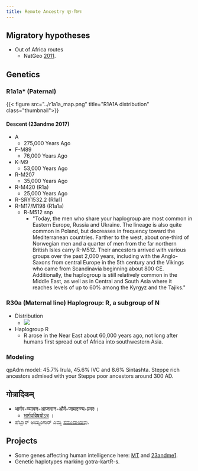 ```yaml
---
title: Remote Ancestry दूर-पितरः
---
```



## Migratory hypotheses

- Out of Africa routes
    - NatGeo [2011](http://voices.nationalgeographic.com/2011/11/03/modern-humans-wandered-out-of-africa-via-arabia/).

## Genetics
### R1a1a* (Paternal)
{{< figure src="../r1a1a_map.png" title="R1A1A distribution" class="thumbnail">}}

#### Descent (23andme 2017)
- A
    - 275,000 Years Ago
- F-M89
    - 76,000 Years Ago
- K-M9
    - 53,000 Years Ago
- R-M207
    - 35,000 Years Ago
- R-M420 (R1a)
    - 25,000 Years Ago
- R-SRY1532.2 (R1a1)
- R-M17/M198 (R1a1a)
    - R-M512 snp
        - "Today, the men who share your haplogroup are most common in Eastern Europe, Russia and Ukraine. The lineage is also quite common in Poland, but decreases in frequency toward the Mediterranean countries. Farther to the west, about one-third of Norwegian men and a quarter of men from the far northern British Isles carry R-M512. Their ancestors arrived with various groups over the past 2,000 years, including with the Anglo-Saxons from central Europe in the 5th century and the Vikings who came from Scandinavia beginning about 800 CE. Additionally, the haplogroup is still relatively common in the Middle East, as well as in Central and South Asia where it reaches levels of up to 60% among the Kyrgyz and the Tajiks."


### R30a (Maternal line) Haplogroup: R, a subgroup of N
- Distribution
    - [![](http://i.imgur.com/dtJzFQL.png)](http://i.imgur.com/dtJzFQL.png)        
- Haplogroup R
    - R arose in the Near East about 60,000 years ago, not long after humans first spread out of Africa into southwestern Asia.

### Modeling
qpAdm model: 45.7% Irula, 45.6% IVC and 8.6% Sintashta. Steppe rich ancestors admixed with your Steppe poor ancestors around 300 AD.

## गोत्रादिकम्
- भार्गव-च्यावन-आप्नवान-और्व-जामदग्न्य-प्रवरः।
  - [भार्गवविषयोऽत्र](/notes/history/homo/sapiens/Aryan/satem/indo-iranian/indo-aryan/v1/persons/sage-bloodlines/bhRguH/dvitIyajanmani_bhRguH/chyavanaH/ApnavAna/aurvaH/jamadagniH/) ।
- ಹೆಬ್ಬಾರ್ ಅಯ್ಯಂಗಾರ್ ಎಮ್ಬ [ಸಮುದಾಯವು](/notes/history/homo/sapiens/Aryan/satem/indo-iranian/indo-aryan/v1/hebbAr-iyengAr/). 

## Projects

- Some genes affecting human intelligence here: [MT](https://manasataramgini.wordpress.com/2007/10/31/genes-affecting-human-intelligence/) and [23andme1](https://www.23andme.com/you/community/thread/717/).
- Genetic haplotypes marking gotra-kartR-s.